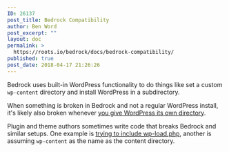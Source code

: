 ```yaml
---
ID: 26137
post_title: Bedrock Compatibility
author: Ben Word
post_excerpt: ""
layout: doc
permalink: >
  https://roots.io/bedrock/docs/bedrock-compatibility/
published: true
post_date: 2018-04-17 21:26:26
---
```

Bedrock uses built-in WordPress functionality to do things like set a custom `wp-content` directory and install WordPress in a subdirectory.

When something is broken in Bedrock and not a regular WordPress install, it's likely also broken whenever [you give WordPress its own directory](https://codex.wordpress.org/Giving_WordPress_Its_Own_Directory).

Plugin and theme authors sometimes write code that breaks Bedrock and similar setups. One example is [trying to include wp-load.php](http://ottopress.com/2010/dont-include-wp-load-please/), another is assuming `wp-content` as the name as the content directory.